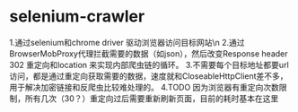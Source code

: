# selenium-crawler
1.通过selenium和chrome driver 驱动浏览器访问目标网站\n
2.通过BrowserMobProxy代理拦截需要的数据（如json），然后改变Response header 302 重定向和location 来实现内部爬虫链的循环。
3.不需要每个目标地址都要url访问，都是通过重定向获取需要的数据，速度就和CloseableHttpClient差不多，用于解决加密链接和反爬虫比较难处理的。
4.TODO 因为浏览器有重定向次数限制，所有几次（30？）重定向过后需要重新刷新页面，目前的耗时基本在这里
